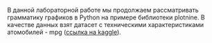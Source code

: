 В данной лабораторной работе мы продолжаем рассматривать грамматику графиков в Python на примере библиотеки plotnine. В качестве данных взят датасет с техническими характеристиками атомобилей - mpg ([ссылка на kaggle](https://www.kaggle.com/datasets/uciml/autompg-dataset)). 


